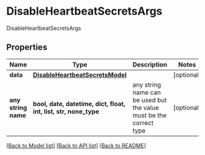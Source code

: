 # DisableHeartbeatSecretsArgs

DisableHeartbeatSecretsArgs

## Properties
Name | Type | Description | Notes
------------ | ------------- | ------------- | -------------
**data** | [**DisableHeartbeatSecretsModel**](DisableHeartbeatSecretsModel.md) |  | [optional] 
**any string name** | **bool, date, datetime, dict, float, int, list, str, none_type** | any string name can be used but the value must be the correct type | [optional]

[[Back to Model list]](../README.md#documentation-for-models) [[Back to API list]](../README.md#documentation-for-api-endpoints) [[Back to README]](../README.md)


